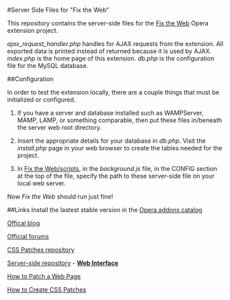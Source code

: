 #Server Side Files for "Fix the Web"

This repository contains the server-side files for the [Fix the Web](http://github.com/cyberstream/Fix-the-Web) Opera extension project.

*ajax_request_handler.php* handles for AJAX requests from the extension. All exported data is printed instead of returned because it is used by AJAX.
*index.php* is the home page of this extension.
*db.php* is the configuration file for the MySQL database.

##Configuration

In order to test the extension locally, there are a couple things that must be initialized or configured.

1. If you have a server and database installed such as WAMPServer, MAMP, LAMP, or something comparable, then put these files in/beneath the server web root directory.

2. Insert the appropriate details for your database in *db.php*. Visit the *install.php* page in your web browser to create the tables needed for the project. 

3. In [Fix the Web/scripts](https://github.com/cyberstream/Fix-the-Web/tree/master/scripts), in the *background.js* file, in the CONFIG section at the top of the file, specify the path to these server-side file on your local web server.

Now *Fix the Web* should run just fine!

##Links
Install the lastest stable version in the [Opera addons catalog](https://addons.opera.com/en/addons/extensions/details/fix-the-web/)

[Offical blog](http://my.opera.com/fix-the-web/blog/) 

[Official forums](http://my.opera.com/fix-the-web/forums/)

[CSS Patches repository](https://github.com/cyberstream/Fix-the-Web-CSS-Patches/)

[Server-side repository](https://github.com/cyberstream/Fix-the-Web-Server-Side/) - **[Web Interface](http://www.operaturkiye.net/fix-the-web/)**

[How to Patch a Web Page](http://my.opera.com/fix-the-web/blog/2012/03/01/how-to-patch-a-web-page)

[How to Create CSS Patches](http://my.opera.com/fix-the-web/blog/2012/03/16/how-to-add-a-css-patch)